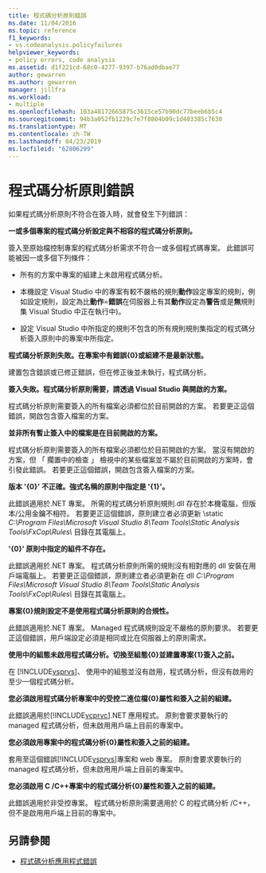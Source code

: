 ```yaml
---
title: 程式碼分析原則錯誤
ms.date: 11/04/2016
ms.topic: reference
f1_keywords:
- vs.codeanalysis.policyfailures
helpviewer_keywords:
- policy errors, code analysis
ms.assetid: d1f221cd-68c0-4277-9397-b76ad0dbae77
author: gewarren
ms.author: gewarren
manager: jillfra
ms.workload:
- multiple
ms.openlocfilehash: 103a48172665875c3615ce57b90dc77beeb6b5c4
ms.sourcegitcommit: 94b3a052fb1229c7e7f8804b09c1d403385c7630
ms.translationtype: MT
ms.contentlocale: zh-TW
ms.lasthandoff: 04/23/2019
ms.locfileid: "62806299"
---
```

# <a name="code-analysis-policy-errors"></a>程式碼分析原則錯誤

如果程式碼分析原則不符合在簽入時，就會發生下列錯誤：

**一或多個專案的程式碼分析設定與不相容的程式碼分析原則。**

簽入至原始檔控制專案的程式碼分析需求不符合一或多個程式碼專案。 此錯誤可能被因一或多個下列條件：

- 所有的方案中專案的組建上未啟用程式碼分析。

- 本機設定 Visual Studio 中的專案有較不嚴格的規則**動作**設定專案的規則，例如設定規則，設定為比**動作**=**錯誤**在伺服器上有其**動作**設定為**警告**或是**無**規則集 Visual Studio 中正在執行中)。

- 設定 Visual Studio 中所指定的規則不包含的所有規則規則集指定的程式碼分析簽入原則中的專案中所指定。

**程式碼分析原則失敗。在專案中有錯誤{0}或組建不是最新狀態。**

建置包含錯誤或已修正錯誤，但在修正後並未執行，程式碼分析。

**簽入失敗。程式碼分析原則需要，請透過 Visual Studio 與開啟的方案。**

程式碼分析原則需要簽入的所有檔案必須都位於目前開啟的方案。 若要更正這個錯誤，開啟包含簽入檔案的方案。

**並非所有暫止簽入中的檔案是在目前開啟的方案。**

程式碼分析原則需要簽入的所有檔案必須都位於目前開啟的方案。 當沒有開啟的方案，但 「 擱置中的檢查 」 檢視中的某些檔案並不屬於目前開啟的方案時，會引發此錯誤。 若要更正這個錯誤，開啟包含簽入檔案的方案。

**版本 '{0}' 不正確。強式名稱的原則中指定是 '{1}'。**

此錯誤適用於.NET 專案。 所需的程式碼分析原則規則.dll 存在於本機電腦，但版本/公用金鑰不相符。 若要更正這個錯誤，原則建立者必須更新 \static *C:\Program Files\Microsoft Visual Studio 8\Team Tools\Static Analysis Tools\FxCop\Rules\\* 目錄在其電腦上。

**'{0}' 原則中指定的組件不存在。**

此錯誤適用於.NET 專案。 程式碼分析原則所需的規則沒有相對應的 dll 安裝在用戶端電腦上。 若要更正這個錯誤，原則建立者必須更新在 dll *C:\Program Files\Microsoft Visual Studio 8\Team Tools\Static Analysis Tools\FxCop\Rules\\* 目錄在其電腦上。

**專案{0}規則設定不是使用程式碼分析原則的合規性。**

此錯誤適用於.NET 專案。 Managed 程式碼規則設定不嚴格的原則要求。 若要更正這個錯誤，用戶端設定必須是相同或比在伺服器上的原則需求。

**使用中的組態未啟用程式碼分析。切換至組態{0}並建置專案{1}簽入之前。**

在  [!INCLUDE[vsprvs](../code-quality/includes/vsprvs_md.md)]、 使用中的組態並沒有啟用，程式碼分析，但沒有啟用的至少一個程式碼分析。

**您必須啟用程式碼分析專案中的受控二進位檔{0}屬性和簽入之前的組建。**

此錯誤適用於[!INCLUDE[vcprvc](../code-quality/includes/vcprvc_md.md)].NET 應用程式。 原則會要求要執行的 managed 程式碼分析，但未啟用用戶端上目前的專案中。

**您必須啟用專案中的程式碼分析{0}屬性和簽入之前的組建。**

套用至這個錯誤[!INCLUDE[vsprvs](../code-quality/includes/vsprvs_md.md)]專案和 web 專案。 原則會要求要執行的 managed 程式碼分析，但未啟用用戶端上目前的專案中。

**您必須啟用 C /C++專案中的程式碼分析{0}屬性和簽入之前的組建。**

此錯誤適用於非受控專案。 程式碼分析原則需要適用於 C 的程式碼分析 /C++，但不是啟用用戶端上目前的專案中。

## <a name="see-also"></a>另請參閱

- [程式碼分析應用程式錯誤](../code-quality/code-analysis-application-errors.md)